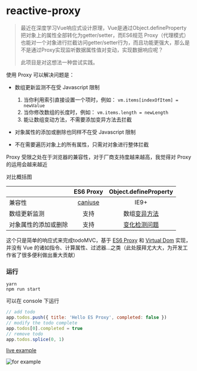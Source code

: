 # reactive-proxy

> 最近在深度学习Vue响应式设计原理，Vue是通过Object.defineProperty把对象上的属性全部转化为getter/setter，而ES6规范 Proxy（代理模式）也能对一个对象进行拦截访问getter/setter行为，而且功能更强大，那么是不是通过Proxy实现监听数据属性值对变动，实现数据响应呢？
>
> 此项目是对这想法一种尝试实践。

使用 Proxy 可以解决问题是：

- 数组更新监测不在受 Javascript 限制
  1. 当你利用索引直接设置一个项时，例如： `vm.items[indexOfItem] = newValue`
  2. 当你修改数组的长度时，例如： `vm.items.length = newLength`
  3. 能让数组变动方法，不需要添加变异方法去拦截

- 对象属性的添加或删除也同样不在受 Javascript 限制
- 不在需要遍历对象上的所有属性，只需对对象进行整体拦截

Proxy 受限之处在于浏览器的兼容性，对于厂商支持度越来越高，我觉得对 Proxy 的运用会越来越近 ​

对比概括图

|            |                ES6 Proxy                 |          Object.defineProperty           |
| :--------- | :--------------------------------------: | :--------------------------------------: |
| 兼容性        | [caniuse](http://caniuse.com/#search=Proxy) |                   IE9+                   |
| 数组更新监测     |                    支持                    | 数组[变异方法](https://cn.vuejs.org/v2/guide/list.html#变异方法) |
| 对象属性的添加或删除 |                    支持                    | [变化检测问题](https://cn.vuejs.org/v2/guide/reactivity.html#变化检测问题) |



这个只是简单的响应式来完成todoMVC，基于 [ES6 Proxy](https://developer.mozilla.org/en-US/docs/Web/JavaScript/Reference/Global_Objects/Proxy) 和 [Virtual Dom](https://github.com/Matt-Esch/virtual-dom) 实现，并没有 Vue 的诸如指令、计算属性、过滤器…之类（此处膜拜尤大大，为开发工作省了很多便利做出重大贡献）



### 运行

```
yarn
npm run start
```

可以在 console 下运行
```javascript
// add todo
app.todos.push({ title: 'Hello ES Proxy', completed: false })
// modify the todo complete
app.todos[0].completed = true
// remove todo
app.todos.splice(0, 1)
```

[live example](https://jschyz.github.io/reactive-proxy/)

![for example](https://cloud.githubusercontent.com/assets/3281438/23602334/0627dea0-028b-11e7-8b54-98cb2a77d24c.jpg)
